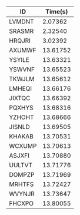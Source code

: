 |ID|Time(s)|
|-|-|
|LVMDNT|2.07362|
|SRASMR|2.32540|
|HRQJRI|3.02392|
|AXUMWF|13.61752|
|YSYILE|13.63321|
|YSWVNF|13.65523|
|TKWJLM|13.65612|
|LMHEQI|13.66176|
|JIXTQC|13.66392|
|PQXHYS|13.68316|
|YZHOHT|13.68666|
|JISNLD|13.69505|
|KHAKAB|13.70531|
|WCXUMP|13.70613|
|ASJXFI|13.70880|
|UULTVT|13.71776|
|DOMPZP|13.71969|
|MRHTFS|13.72427|
|WVYNJR|13.73647|
|FHCXPO|13.80055|
